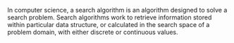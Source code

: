 In computer science, a search algorithm is an algorithm designed to solve a search problem. Search algorithms work to retrieve information stored within particular data structure, or calculated in the search space of a problem domain, with either discrete or continuous values.